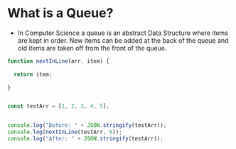# What is a Queue?

- In Computer Science a queue is an abstract Data Structure where items are kept in order. New items can be added at the back of the queue and old items are taken off from the front of the queue.

```js
function nextInLine(arr, item) {
 
  return item;

}


const testArr = [1, 2, 3, 4, 5];


console.log("Before: " + JSON.stringify(testArr));
console.log(nextInLine(testArr, 6));
console.log("After: " + JSON.stringify(testArr));
```
